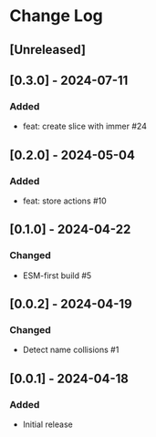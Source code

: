# Change Log

## [Unreleased]

## [0.3.0] - 2024-07-11

### Added

- feat: create slice with immer #24

## [0.2.0] - 2024-05-04

### Added

- feat: store actions #10

## [0.1.0] - 2024-04-22

### Changed

- ESM-first build #5

## [0.0.2] - 2024-04-19

### Changed

- Detect name collisions #1

## [0.0.1] - 2024-04-18

### Added

- Initial release
